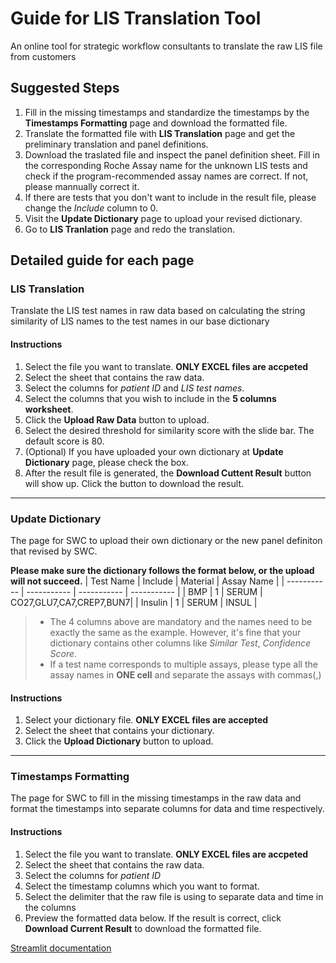 # Guide for LIS Translation Tool
An online tool for strategic workflow consultants to translate the raw LIS file from customers


## Suggested Steps
1. Fill in the missing timestamps and standardize the timestamps by the **Timestamps Formatting** page and download the formatted file.
2. Translate the formatted file with **LIS Translation** page and get the preliminary translation and panel definitions.
3. Download the traslated file and inspect the panel definition sheet. Fill in the corresponding Roche Assay name for the unknown LIS tests and check if the program-recommended assay names are correct. If not, please mannually correct it.
4. If there are tests that you don't want to include in the result file, please change the *Include* column to 0.
5. Visit the **Update Dictionary** page to upload your revised dictionary.
6. Go to **LIS Tranlation** page and redo the translation.


## Detailed guide for each page
### LIS Translation
Translate the LIS test names in raw data based on calculating the string similarity of LIS names to the test names in our base dictionary
#### Instructions
1. Select the file you want to translate. **ONLY EXCEL files are accpeted**
2. Select the sheet that contains the raw data.
3. Select the columns for *patient ID* and *LIS test names*.
4. Select the columns that you wish to include in the **5 columns worksheet**.
5. Click the **Upload Raw Data** button to upload.
6. Select the desired threshold for similarity score with the slide bar. The default score is 80.
7. (Optional) If you have uploaded your own dictionary at **Update Dictionary** page, please check the box.
8. After the result file is generated, the **Download Cuttent Result** button will show up. Click the button to download the result.


---


### Update Dictionary
The page for SWC to upload their own dictionary or the new panel definiton that revised by SWC.

**Please make sure the dictionary follows the format below, or the upload will not succeed.**
| Test Name | Include | Material | Assay Name |
| ----------- | ----------- | ----------- | ----------- |
| BMP | 1 | SERUM | CO27,GLU7,CA7,CREP7,BUN7|
| Insulin | 1 | SERUM | INSUL |

> - The 4 columns above are mandatory and the names need to be exactly the same as the example. However, it's fine that your dictionary contains other columns like *Similar Test*, *Confidence Score*. 
> - If a test name corresponds to multiple assays, please type all the assay names in **ONE cell** and separate the assays with commas(,)

#### Instructions
1. Select your dictionary file. **ONLY EXCEL files are accepted**
2. Select the sheet that contains your dictionary.
3. Click the **Upload Dictionary** button to upload.


---


### Timestamps Formatting
The page for SWC to fill in the missing timestamps in the raw data and format the timestamps into separate columns for data and time respectively.

#### Instructions
1. Select the file you want to translate. **ONLY EXCEL files are accpeted**
2. Select the sheet that contains the raw data.
3. Select the columns for *patient ID*
4. Select the timestamp columns which you want to format.
5. Select the delimiter that the raw file is using to separate data and time in the columns
6. Preview the formatted data below. If the result is correct, click **Download Current Result** to download the formatted file.

  
[Streamlit documentation](https://docs.streamlit.io/)
